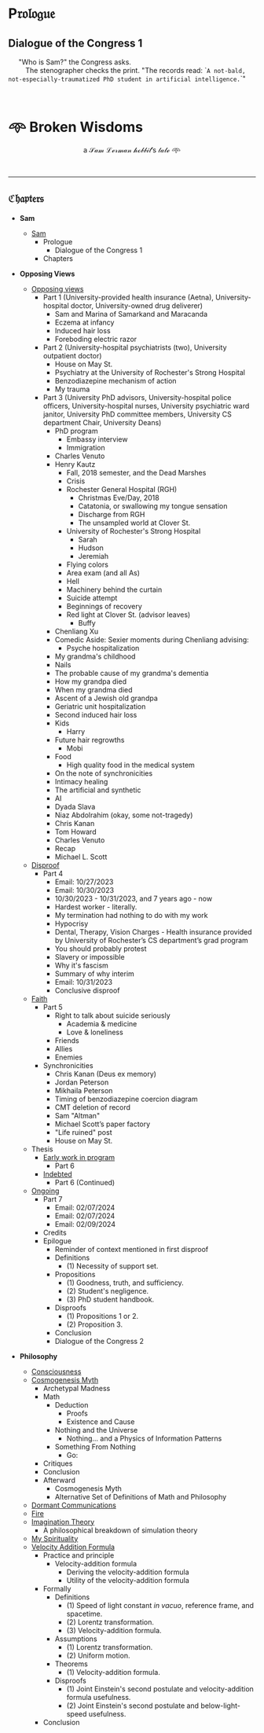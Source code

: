 # $\mathfrak{\mathrm{P}rologue}$

## $\mathbf{Dialogue \ of \ the \ Congress \ \text{1}}$

&ensp;&ensp;&ensp;"Who is Sam?" the Congress asks.</br>&ensp;&ensp;&ensp;&ensp;&ensp;The stenographer checks the print. "The records read: \``A not-bald, not-especially-traumatized PhD student in artificial intelligence.`\`"

</br>

#

# 𖥸 Broken Wisdoms

$$\mathcal{\text{a} \ Sam \ Lerman \ hobbit\text{'s} \ tale} \ \text{𖥸}$$

</br>

---

## $\mathfrak{Chapters}$

- **Sam**
  - [Sam](1-Sam.md)  
    - Prologue
      - Dialogue of the Congress 1
    - Chapters

- **Opposing Views**

  - [Opposing views](2-Opposing-views.md)
    - Part 1 (University-provided health insurance (Aetna), University-hospital doctor, University-owned drug deliverer)
      - Sam and Marina of Samarkand and Maracanda
      - Eczema at infancy <!--(*difficulty at the beginning*)-->
      - Induced hair loss <!--(*fellowship with man*)--><!-- - Premonitions--> <!-- - Suing of Samarkand (*litigating the Republican elephant in the room*, which I don't think is an I Ching hexagram)-->
      - Foreboding electric razor
    - Part 2 (University-hospital psychiatrists (two), University outpatient doctor) <!-- - Electric razor (more premonitions)-->
      - House on May St.
      - Psychiatry at the University of Rochester's Strong Hospital
      - Benzodiazepine mechanism of action
      - My trauma
    - Part 3 (University PhD advisors, University-hospital police officers, University-hospital nurses, University psychiatric ward janitor, University PhD committee members, University CS department Chair, University Deans)
      - PhD program
        - Embassy interview
        - Immigration
      - Charles Venuto
      - Henry Kautz <!--(Limitations of Western philosophy)-->
        - Fall, 2018 semester, and the Dead Marshes
        - C<!--Psychosis c-->risis
        - Rochester General Hospital (RGH)
          - Christmas Eve/Day, 2018
          - Catatonia, or swallowing my tongue sensation
          - Discharge from RGH
          - The unsampled world at Clover St.
        - University of Rochester's Strong Hospital
          - Sarah
          - Hudson
          - Jeremiah
        - Flying colors
        - Area exam (and all As)
        - Hell
        - Machinery behind the curtain
        - Suicide attempt
        - Beginnings of recovery
        - Red light at Clover St. (advisor leaves)
          - Buffy
      - Chenliang Xu
      - Comedic Aside: Sexier moments during Chenliang advising:
        - Psyche hospitalization
      - My grandma's childhood
      - Nails
      - The probable cause of my grandma's dementia
      - How my grandpa died
      - When my grandma died
      - Ascent of a Jewish old grandpa
      - Geriatric unit hospitalization
      - Second induced hair loss
      - Kids
        - Harry
      - Future hair regrowths
          - Mobi
      - Food
        - High quality food in the medical system
      - On the note of synchronicities
      - Intimacy healing
      - The artificial and synthetic
      - AI
      - Dyada Slava
      - Niaz Abdolrahim (okay, some not-tragedy)
      - Chris Kanan
      - Tom Howard
      - Charles Venuto
      - Recap
      - Michael L. Scott
  - [Disproof](3-Disproof.md)
    - Part 4
      - Email: 10/27/2023
      - Email: 10/30/2023
      - 10/30/2023 - 10/31/2023, and 7 years ago - now
      - Hardest worker - literally.
      - My termination had nothing to do with my work
      - Hypocrisy
      - Dental, Therapy, Vision Charges - Health insurance provided by University of Rochester’s CS department’s grad program
      - You should probably protest
      - Slavery or impossible
      - Why it's fascism
      - Summary of why interim
      - Email: 10/31/2023
      - Conclusive disproof
  - [Faith](4-Faith.md)
    - Part 5
      - Right to talk about suicide seriously 
        - Academia & medicine
        - Love & loneliness
      - Friends
      - Allies
      - Enemies
    - Synchronicities
      - Chris Kanan (Deus ex memory)
      - Jordan Peterson
      - Mikhaila Peterson
      - Timing of benzodiazepine coercion diagram
      - CMT deletion of record
      - Sam "Altman"
      - Michael Scott’s paper factory
      - "Life ruined" post
      - House on May St.
  - Thesis
    - [Early work in program](5-Early-work-in-program.md)   
      - Part 6
    - [Indebted](6-Indebted.md)   
      - Part 6 (Continued)
  - [Ongoing](7-Ongoing.md)
    - Part 7
      - Email: 02/07/2024
      - Email: 02/07/2024
      - Email: 02/09/2024
    - Credits
    - Epilogue
      - Reminder of context mentioned in first disproof
      - Definitions
        - (1) Necessity of support set.
      - Propositions
        - (1) Goodness, truth, and sufficiency.
        - (2) Student's negligence.
        - (3) PhD student handbook.
      - Disproofs
        - (1) Propositions 1 or 2. 
        - (2) Proposition 3.
      - Conclusion
      - Dialogue of the Congress 2

- **Philosophy**
  - [Consciousness](Philosophy/Consciousness.md)
  - [Cosmogenesis Myth](Philosophy/Cosmogenesis-Myth.md)
    - Archetypal Madness
    - Math
      - Deduction
        - Proofs
        - Existence and Cause
      - Nothing and the Universe  
        - Nothing... and a Physics of Information Patterns
      - Something From Nothing
        - Go:
    - Critiques
    - Conclusion
    - Afterward
      - Cosmogenesis Myth
      - Alternative Set of Definitions of Math and Philosophy
  - [Dormant Communications](Philosophy/Dormant-Communications.md)
  - [Fire](Philosophy/Fire.md)
  - [Imagination Theory](Philosophy/Imagination-Theory.md)
    - A philosophical breakdown of simulation theory
  - [My Spirituality](Philosophy/My-Spirituality.md)
  - [Velocity Addition Formula](Philosophy/Velocity-Addition-Formula.md)
    - Practice and principle
      - Velocity-addition formula
        - Deriving the velocity-addition formula
        - Utility of the velocity-addition formula
    - Formally
      - Definitions
        - (1) Speed of light constant *in vacuo*, reference frame, and spacetime.
        - (2) Lorentz transformation.
        - (3) Velocity-addition formula.
      - Assumptions
        - (1) Lorentz transformation.
        - (2) Uniform motion.
      - Theorems
        - (1) Velocity-addition formula.
      - Disproofs
        - (1) Joint Einstein's second postulate and velocity-addition formula usefulness.
        - (2) Joint Einstein's second postulate and below-light-speed usefulness.
    - Conclusion  

